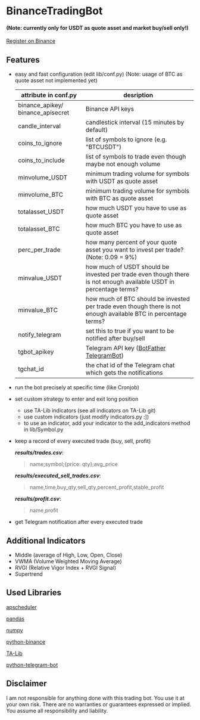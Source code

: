 # BinanceTradingBot

#### (Note: currently only for USDT as quote asset and market buy/sell only!)

[Register on Binance](https://www.binance.com/en/register?ref=23830900)

## Features

- easy and fast configuration (edit lib/conf.py) (Note: usage of BTC as quote asset not implemented yet)

	|attribute in conf.py| desription |
	---------------------|------------|
	| binance\_apikey/ binance\_apisecret | Binance API keys |
	| candle\_interval | candlestick interval (15 minutes by default) |
	| coins\_to\_ignore | list of symbols to ignore (e.g. "BTCUSDT") |
	| coins\_to\_include | list of symbols to trade even though maybe not enough volume |
	| minvolume\_USDT | minimum trading volume for symbols with USDT as quote asset |
	| minvolume\_BTC | minimum trading volume for symbols with BTC as quote asset |
	| totalasset\_USDT | how much USDT you have to use as quote asset |
	| totalasset\_BTC | how much BTC you have to use as quote asset |
	| perc\_per\_trade | how many percent of your quote asset you want to invest per trade? (Note: 0.09 = 9%) |
	| minvalue\_USDT | how much of USDT should be invested per trade even though there is not enough available USDT in percentage terms? |
	| minvalue\_BTC | how much of BTC should be invested per trade even though there is not enough available BTC in percentage terms? |
	| notify\_telegram | set this to true if you want to be notified after buy/sell |
	| tgbot\_apikey | Telegram API key ([BotFather TelegramBot](https://t.me/BotFather)) |
	| tgchat_id | the chat id of the Telegram chat which gets the notifications

- run the bot precisely at specific time (like Cronjob)

- set custom strategy to enter and exit long position
    - use TA-Lib indicators (see all indicators on TA-Lib git)
    - use custom indicators (just modify indicators.py :])
    - to use an indicator, add your indicator to the add_indicators method in lib/Symbol.py
- keep a record of every executed trade (buy, sell, profit)
    
    ***results/trades.csv***:
    > name;symbol;{price: qty};avg_price
    
    ***results/executed\_sell\_trades.csv***:
    > name,time,buy\_qty,sell\_qty,percent\_profit,stable\_profit
    
    ***results/profit.csv***:
    > name,profit
    
- get Telegram notification after every executed trade

## Additional Indicators

- Middle (average of High, Low, Open, Close)
- VWMA (Volume Weighted Moving Average)
- RVGI (Relative Vigor Index + RVGI Signal)
- Supertrend
 
## Used Libraries

[apscheduler](https://github.com/agronholm/apscheduler)

[pandas](https://github.com/pandas-dev/pandas)

[numpy](https://github.com/numpy/numpy)

[python-binance](https://github.com/sammchardy/python-binance)

[TA-Lib](https://github.com/mrjbq7/ta-lib)

[python-telegram-bot](https://github.com/python-telegram-bot/python-telegram-bot)

## Disclaimer

I am not responsible for anything done with this trading bot. You use it at your own risk. There are no warranties or guarantees expressed or implied. You assume all responsibility and liability.